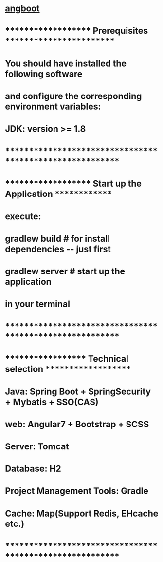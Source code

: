 # [angboot](https://dreamli1314.github.io/angboot/)

# ****************** Prerequisites ***********************

# You should have installed the following software
#   and configure the corresponding environment variables:

#     JDK: version >= 1.8

# ********************************************************


# ****************** Start up the Application ************

# execute:
#     gradlew build            # for install dependencies -- just first
#     gradlew server           # start up the application
# in your terminal

# ********************************************************


# ***************** Technical selection ******************

#  Java: Spring Boot + SpringSecurity + Mybatis + SSO(CAS)
#  web: Angular7 + Bootstrap + SCSS
#  Server: Tomcat
#  Database: H2
#  Project Management Tools: Gradle
#  Cache: Map(Support Redis, EHcache etc.)

# ********************************************************


